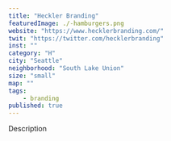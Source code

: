 ```yaml
---
title: "Heckler Branding"
featuredImage: ./-hamburgers.png
website: "https://www.hecklerbranding.com/"
twit: "https://twitter.com/hecklerbranding"
inst: ""
category: "H"
city: "Seattle"
neighborhood: "South Lake Union"
size: "small"
map: ""
tags:
    - branding
published: true
---
```


Description
